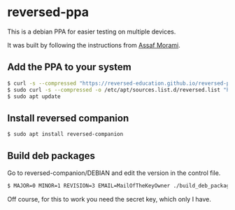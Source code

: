 # reversed-ppa
This is a debian PPA for easier testing on multiple devices.

It was built by following the instructions from [Assaf Morami](https://assafmo.github.io/2019/05/02/ppa-repo-hosted-on-github.html).

## Add the PPA to your system

```sh
$ curl -s --compressed "https://reversed-education.github.io/reversed-ppa/KEY.gpg" | sudo apt-key add -
$ sudo curl -s --compressed -o /etc/apt/sources.list.d/reversed.list "https://reversed-education.github.io/reversed-ppa/reversed.list"
$ sudo apt update
```

## Install reversed companion

```sh
$ sudo apt install reversed-companion
```

## Build deb packages

Go to reversed-companion/DEBIAN and edit the version in the control file.

```sh
$ MAJOR=0 MINOR=1 REVISION=3 EMAIL=MailOfTheKeyOwner ./build_deb_package.sh ~/path/to/reversed-companion/source
```

Off course, for this to work you need the secret key, which only I have.
